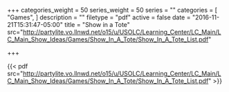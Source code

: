 +++
categories_weight = 50
series_weight = 50
series = ""
categories = [
  "Games",
]
description = ""
filetype = "pdf"
active = false
date = "2016-11-21T15:31:47-05:00"
title = "Show in a Tote"
src="http://partylite.vo.llnwd.net/o15/u/USOLC/Learning_Center/LC_Main/LC_Main_Show_Ideas/Games/Show_In_A_Tote/Show_In_A_Tote_List.pdf"

+++

{{< pdf src="http://partylite.vo.llnwd.net/o15/u/USOLC/Learning_Center/LC_Main/LC_Main_Show_Ideas/Games/Show_In_A_Tote/Show_In_A_Tote_List.pdf" >}}
